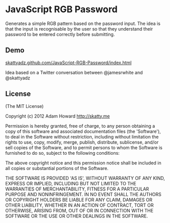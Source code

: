 # JavaScript RGB Password

Generates a simple RGB pattern based on the password input. The idea is that the input is recognisable by the user so that they understand their password to be entered correctly before submitting.

## Demo
[skattyadz.github.com/JavaScript-RGB-Password/index.html](http://skattyadz.github.com/JavaScript-RGB-Password/index.html)

Idea based on a Twitter conversation between @jamesrwhite and @skattyadz

## License
(The MIT License)

Copyright (c) 2012 Adam Howard <http://skatty.me>

Permission is hereby granted, free of charge, to any person obtaining a copy of this software and associated documentation files (the 'Software'), to deal in the Software without restriction, including without limitation the rights to use, copy, modify, merge, publish, distribute, sublicense, and/or sell copies of the Software, and to permit persons to whom the Software is furnished to do so, subject to the following conditions:

The above copyright notice and this permission notice shall be included in all copies or substantial portions of the Software.

THE SOFTWARE IS PROVIDED 'AS IS', WITHOUT WARRANTY OF ANY KIND, EXPRESS OR IMPLIED, INCLUDING BUT NOT LIMITED TO THE WARRANTIES OF MERCHANTABILITY, FITNESS FOR A PARTICULAR PURPOSE AND NONINFRINGEMENT. IN NO EVENT SHALL THE AUTHORS OR COPYRIGHT HOLDERS BE LIABLE FOR ANY CLAIM, DAMAGES OR OTHER LIABILITY, WHETHER IN AN ACTION OF CONTRACT, TORT OR OTHERWISE, ARISING FROM, OUT OF OR IN CONNECTION WITH THE SOFTWARE OR THE USE OR OTHER DEALINGS IN THE SOFTWARE.